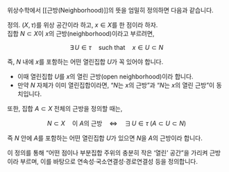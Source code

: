 위상수학에서 [[근방(Neighborhood)]]의 뜻을 엄밀히 정의하면 다음과 같습니다.

정의. $(X,\tau)$를 위상 공간이라 하고, $x\in X$를 한 점이라 하자.  
집합 $N\subset X$이 $x$의 근방(neighborhood)이라고 부르려면,

$$
\exists\,U\in\tau\quad\text{such that}\quad x\in U\subset N
$$

즉, $N$ 내에 $x$를 포함하는 어떤 열린집합 $U$가 꼭 있어야 합니다.

- 이때 열린집합 $U$를 $x$의 열린 근방(open neighborhood)이라 합니다.  
- 만약 $N$ 자체가 이미 열린집합이라면, “$N$는 $x$의 근방”과 “$N$는 $x$의 열린 근방”이 동치입니다.

또한, 집합 $A\subset X$ 전체의 근방을 정의할 때는,

$$
N\subset X\quad\text{이 $A$의 근방}\quad\Longleftrightarrow\quad
\exists\,U\in\tau\;\bigl(A\subset U\subset N\bigr)
$$

즉 $N$ 안에 $A$를 포함하는 어떤 열린집합 $U$가 있으면 $N$을 $A$의 근방이라 합니다.

이 정의를 통해 “어떤 점이나 부분집합 주위의 충분히 작은 ‘열린’ 공간”을 가리켜 근방이라 부르며, 이를 바탕으로 연속성·국소연결성·경로연결성 등을 정의합니다.